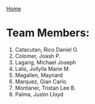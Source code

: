 [Home](./Home.md)

# Team Members:
1. Catacutan, Rico Daniel O.
2. Colomer, Joash P.
3. Lagang, Michael Joseph
4. Lalis, Jullylla Marie M.
5. Magallen, Maynard
6. Marquez, Gian Carlo
7. Montaner, Tristan Lee B.
8. Palma, Justin Lloyd
